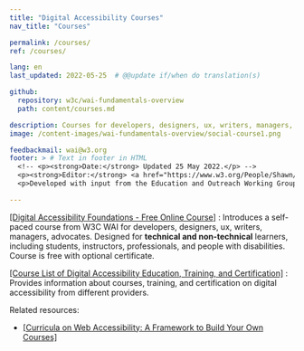 ```yaml
---
title: "Digital Accessibility Courses"
nav_title: "Courses"

permalink: /courses/
ref: /courses/

lang: en
last_updated: 2022-05-25  # @@update if/when do translation(s)

github:
  repository: w3c/wai-fundamentals-overview
  path: content/courses.md

description: Courses for developers, designers, ux, writers, managers, advocates - professionals, instructors, students - technical and non-technical.
image: /content-images/wai-fundamentals-overview/social-course1.png

feedbackmail: wai@w3.org
footer: > # Text in footer in HTML
  <!-- <p><strong>Date:</strong> Updated 25 May 2022.</p> -->
  <p><strong>Editor:</strong> <a href="https://www.w3.org/People/Shawn/">Shawn Lawton Henry</a>.</p>
  <p>Developed with input from the Education and Outreach Working Group (<a href="http://www.w3.org/WAI/EO/">EOWG</a>).</p>

---
```



[[Digital Accessibility Foundations - Free Online Course]](/courses/foundations-course/)
:   Introduces a self-paced course from W3C WAI for developers, designers, ux, writers, managers, advocates. Designed for **technical and non-technical** learners, including students, instructors, professionals, and people with disabilities. Course is free with optional certificate.

[[Course List of Digital Accessibility Education, Training, and Certification]](/courses/list/)
:   Provides information about courses, training, and certification on digital accessibility from different providers.

Related resources:
* [[Curricula on Web Accessibility: A Framework to Build Your Own Courses]](https://www.w3.org/WAI/curricula/)

